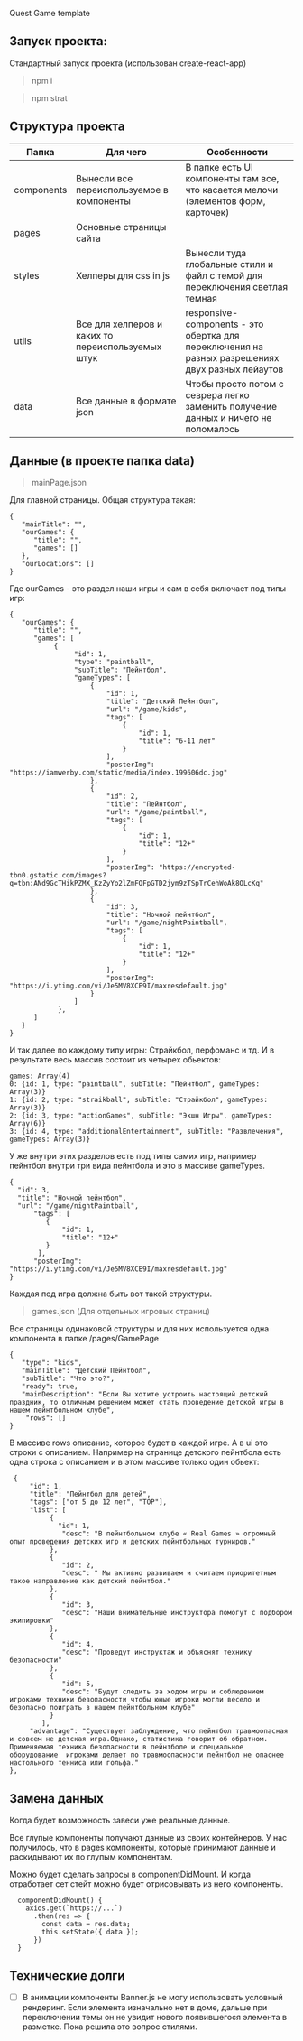 Quest Game template


## Запуск проекта:
Стандартный запуск проекта (использован create-react-app)
 >npm i
 
 >npm strat

##  Структура проекта
|     Папка     |  Для чего        |    Особенности    |
| ----------- | -------------------- | ------------------- |
|components | Вынесли все переиспользуемое в компоненты | В  папке есть UI компоненты там все,  что касается мелочи (элементов форм, карточек) |
|pages | Основные страницы сайта  |  |
|styles | Хелперы для css in js |Вынесли туда глобальные стили и файл с темой для переключения светлая темная|
|utils | Все для хелперов и каких то переиспользуемых штук | responsive-components - это обертка для переключения на разных  разрешениях двух разных лейаутов|
|data|Все данные в формате json|Чтобы просто потом с севрера легко заменить получение данных и ничего не поломалось|

## Данные (в проекте папка data)

 >mainPage.json

Для главной страницы. Общая структура такая:

```
{
   "mainTitle": "",
   "ourGames": {
      "title": "",
      "games": []
   },
   "ourLocations": []
}

```

Где ourGames - это раздел наши игры и сам в себя включает под типы игр:

```
{
   "ourGames": {
      "title": "",
      "games": [
           {
                "id": 1,
                "type": "paintball",
                "subTitle": "Пейнтбол",
                "gameTypes": [
                    {
                        "id": 1,
                        "title": "Детский Пейнтбол",
                        "url": "/game/kids",
                        "tags": [
                            {
                                "id": 1,
                                "title": "6-11 лет"
                            }
                        ],
                        "posterImg": "https://iamwerby.com/static/media/index.199606dc.jpg"
                    },
                    {
                        "id": 2,
                        "title": "Пейнтбол",
                        "url": "/game/paintball",
                        "tags": [
                            {
                                "id": 1,
                                "title": "12+"
                            }
                        ],
                        "posterImg": "https://encrypted-tbn0.gstatic.com/images?q=tbn:ANd9GcTHikPZMX_KzZyYo2lZmFOFpGTD2jym9zTSpTrCehWoAk8OLcKq"
                    },
                    {
                        "id": 3,
                        "title": "Ночной пейнтбол",
                        "url": "/game/nightPaintball",
                        "tags": [
                            {
                                "id": 1,
                                "title": "12+"
                            }
                        ],
                        "posterImg": "https://i.ytimg.com/vi/Je5MV8XCE9I/maxresdefault.jpg"
                    }
                ]
            },
      ]
   }
}

```
И так далее по каждому типу игры: Страйкбол, перфоманс и тд. И в результате весь массив состоит из четырех обьектов:
```
games: Array(4)
0: {id: 1, type: "paintball", subTitle: "Пейнтбол", gameTypes: Array(3)}
1: {id: 2, type: "straikball", subTitle: "Страйкбол", gameTypes: Array(3)}
2: {id: 3, type: "actionGames", subTitle: "Экшн Игры", gameTypes: Array(6)}
3: {id: 4, type: "additionalEntertainment", subTitle: "Развлечения", gameTypes: Array(3)}
```

У же внутри этих разделов есть под типы самих игр, например пейнтбол внутри три вида пейнтбола и это в массиве gameTypes.

```
{
  "id": 3,
  "title": "Ночной пейнтбол",
  "url": "/game/nightPaintball",
      "tags": [
         {
             "id": 1,
             "title": "12+"
         }
       ],
      "posterImg": "https://i.ytimg.com/vi/Je5MV8XCE9I/maxresdefault.jpg"
}
```

Каждая под игра должна быть вот такой структуры.


 >games.json (Для отдельных игровых страниц)
 
 Все страницы одинаковой структуры и для них используется одна компонента в папке /pages/GamePage
 
 ```
 {
    "type": "kids",
    "mainTitle": "Детский Пейнтбол",
    "subTitle": "Что это?",
    "ready": true,
    "mainDescription": "Если Вы хотите устроить настоящий детский праздник, то отличным решением может стать проведение детской игры в    нашем пейнтбольном клубе",
     "rows": []
 }
 ```
 
 В массиве rows описание, которое будет в каждой игре. А в ui это строки c описанием.
 Например на странице детского пейнтбола есть одна строка с описанием и в этом массиве только один обьект:
 
 ```
  {
      "id": 1,
      "title": "Пейнтбол для детей",
      "tags": ["от 5 до 12 лет", "TOP"],
      "list": [
           {
             "id": 1,
              "desc": "В пейнтбольном клубе « Real Games » огромный опыт проведения детских игр и детских пейнтбольных турниров."
           },
           {
              "id": 2,
              "desc": " Мы активно развиваем и считаем приоритетным такое направление как детский пейнтбол."
           },
           {
              "id": 3,
              "desc": "Наши внимательные инструктора помогут с подбором экипировки"
           },
           {
              "id": 4,
              "desc": "Проведут инструктаж и объяснят технику безопасности"
           },
           {
              "id": 5,
              "desc": "Будут следить за ходом игры и соблюдением игроками техники безопасности чтобы юные игроки могли весело и безопасно поиграть в нашем пейнтбольном клубе"
           }
         ],
      "advantage": "Существует заблуждение, что пейнтбол травмоопасная и совсем не детская игра.Однако, статистика говорит об обратном. Применяемая техника безопасности в пейнтболе и специальное оборудование  игроками делает по травмоопасности пейнтбол не опаснее настольного тенниса или гольфа."
 }, 
 ```
##  Замена данных
Когда будет возможность завеси уже реальные данные.

Все глупые компоненты получают данные из своих контейнеров. У нас получилось, что в pages компоненты, которые принимают данные и раскидывают их по глупым компонентам.

Можно будет сделать запросы в componentDidMount. И когда отработает сет стейт можно будет отрисовывать из него компоненты.

```
  componentDidMount() {
    axios.get(`https://...`)
      .then(res => {
        const data = res.data;
        this.setState({ data });
      })
  }
```

##  Технические долги

- [ ] В анимации компоненты Banner.js не могу использовать условный рендеринг. Если элемента изначально нет в доме, дальше при переключении темы он не увидит нового появившегося элемента в разметке. Пока решила это вопрос стилями.

